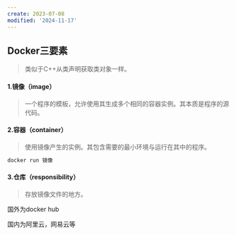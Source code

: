 ```yaml
---
create: 2023-07-08
modified: '2024-11-17'
---
```


## Docker三要素

> 类似于C++从类声明获取类对象一样。

#### 1.镜像（image）

> 一个程序的模板，允许使用其生成多个相同的容器实例。其本质是程序的源代码。

#### 2.容器（container）

> 使用镜像产生的实例。其包含需要的最小环境与运行在其中的程序。

```dockerfile
docker run 镜像
```

#### 3.仓库（responsibility）

> 存放镜像文件的地方。

国外为docker hub

国内为阿里云，网易云等